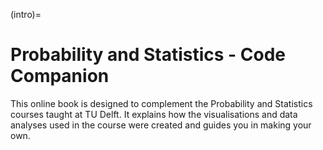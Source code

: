 (intro)=
# Probability and Statistics - Code Companion
This online book is designed to complement the Probability and Statistics courses taught at TU Delft. It explains how the visualisations and data analyses used in the course were created and guides you in making your own.
